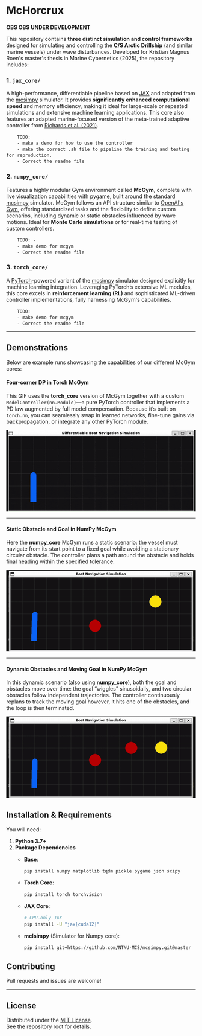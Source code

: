 # McHorcrux
**OBS OBS UNDER DEVELOPMENT**

This repository contains **three distinct simulation and control frameworks** designed for simulating and controlling the **C/S Arctic Drillship** (and similar marine vessels) under wave disturbances. Developed for Kristian Magnus Roen's master's thesis in Marine Cybernetics (2025), the repository includes:

### 1. `jax_core/`
A high-performance, differentiable pipeline based on [JAX](https://github.com/jax-ml/jax) and adapted from the [mcsimpy](https://github.com/NTNU-MCS/mcsimpy) simulator. It provides **significantly enhanced computational speed** and memory efficiency, making it ideal for large-scale or repeated simulations and extensive machine learning applications. This core also features an adapted marine-focused version of the meta-trained adaptive controller from [Richards et al. (2021)](https://github.com/StanfordASL/Adaptive-Control-Oriented-Meta-Learning/tree/master).

        TODO:
        - make a demo for how to use the controller
        - make the correct .sh file to pipeline the training and testing for reproduction.
        - Correct the readme file
        

### 2. `numpy_core/`
Features a highly modular Gym environment called **McGym**, complete with live visualization capabilities with [pygame](https://github.com/pygame/), built around the standard [mcsimpy](https://github.com/NTNU-MCS/mcsimpy) simulator. McGym follows an API structure similar to [OpenAI's Gym](https://github.com/openai/gym), offering standardized tasks and the flexibility to define custom scenarios, including dynamic or static obstacles influenced by wave motions. Ideal for **Monte Carlo simulations** or for real-time testing of custom controllers.

        TODO: -
        - make demo for mcgym
        - Correct the readme file

### 3. `torch_core/`
A [PyTorch](https://github.com/pytorch/pytorch)-powered variant of the [mcsimpy](https://github.com/NTNU-MCS/mcsimpy) simulator designed explicitly for machine learning integration. Leveraging PyTorch’s extensive ML modules, this core excels in **reinforcement learning (RL)** and sophisticated ML-driven controller implementations, fully harnessing McGym's capabilities.

        TODO: 
        - make demo for mcgym
        - Correct the readme file
        
---
## Demonstrations

Below are example runs showcasing the capabilities of our different McGym cores:

#### Four-corner DP in Torch McGym  
This GIF uses the **torch_core** version of McGym together with a custom `ModelController(nn.Module)`—a pure PyTorch controller that implements a PD law augmented by full model compensation. Because it’s built on `torch.nn`, you can seamlessly swap in learned networks, fine-tune gains via backpropagation, or integrate any other PyTorch module.

![Four-corner DP in Torch McGym](figures/demo_gifs/4corner_dp_torch.gif)

---

#### Static Obstacle and Goal in NumPy McGym  
Here the **numpy_core** McGym runs a static scenario: the vessel must navigate from its start point to a fixed goal while avoiding a stationary circular obstacle. The controller plans a path around the obstacle and holds final heading within the specified tolerance.  

![Static obstacle and goal McGym](figures/demo_gifs/static_goal_obstical_mcgym.gif)

---

#### Dynamic Obstacles and Moving Goal in NumPy McGym  
In this dynamic scenario (also using **numpy_core**), both the goal and obstacles move over time: the goal “wiggles” sinusoidally, and two circular obstacles follow independent trajectories. The controller continuously replans to track the moving goal however, it hits one of the obstacles, and the loop is then terminated.  

![Dynamical obstacles and goal McGym](figures/demo_gifs/dynamic_goal_obstical_mcgym.gif)


## Installation & Requirements

You will need:

1. **Python 3.7+**
2. **Package Dependencies**
    - **Base**:
        
        ```bash
        pip install numpy matplotlib tqdm pickle pygame json scipy
        
        ```
        
    - **Torch Core**:
        
        ```bash
        pip install torch torchvision
        
        ```
        
    - **JAX Core**:
        
        ```bash
        # CPU-only JAX
        pip install -U "jax[cuda12]"
  
        ```
        
    - **mclsimpy** (Simulator for Numpy core):
        
        ```bash
        pip install git+https://github.com/NTNU-MCS/mcsimpy.git@master
        
        ```   

## Contributing

Pull requests and issues are welcome! 

---

## License

Distributed under the [MIT License](LICENSE).  
See the repository root for details.
```
